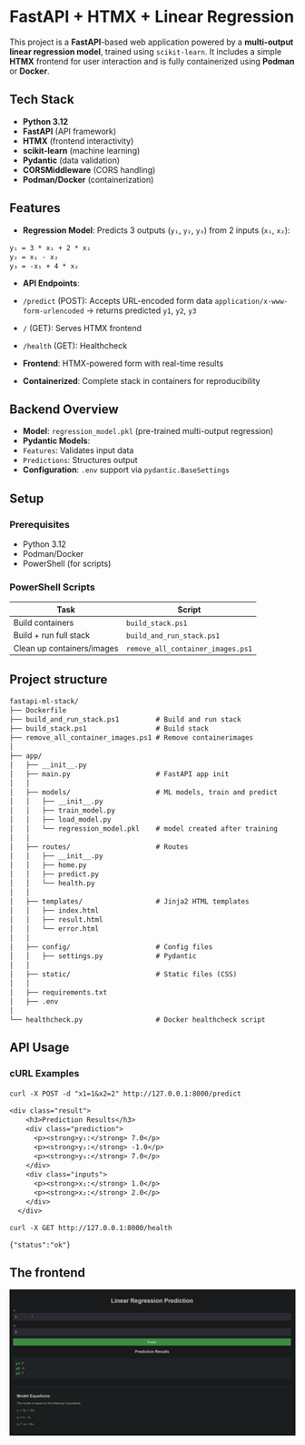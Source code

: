 # FastAPI + HTMX + Linear Regression

This project is a **FastAPI**-based web application powered by a **multi-output linear regression model**, trained using `scikit-learn`. It includes a simple **HTMX** frontend for user interaction and is fully containerized using **Podman** or **Docker**.

## Tech Stack

- **Python 3.12**
- **FastAPI** (API framework)
- **HTMX** (frontend interactivity)
- **scikit-learn** (machine learning)
- **Pydantic** (data validation)
- **CORSMiddleware** (CORS handling)
- **Podman/Docker** (containerization)

## Features

- **Regression Model**: Predicts 3 outputs (`y₁`, `y₂`, `y₃`) from 2 inputs (`x₁`, `x₂`):

```
y₁ = 3 * x₁ + 2 * x₂
y₂ = x₁ - x₂
y₃ = -x₁ + 4 * x₂
```

- **API Endpoints**:
- `/predict` (POST): Accepts URL-encoded form data `application/x-www-form-urlencoded` → returns predicted `y1`, `y2`, `y3`
- `/` (GET): Serves HTMX frontend
- `/health` (GET): Healthcheck

- **Frontend**: HTMX-powered form with real-time results
- **Containerized**: Complete stack in containers for reproducibility

## Backend Overview

- **Model**: `regression_model.pkl` (pre-trained multi-output regression)
- **Pydantic Models**:
- `Features`: Validates input data
- `Predictions`: Structures output
- **Configuration**: `.env` support via `pydantic.BaseSettings`

## Setup

### Prerequisites

- Python 3.12
- Podman/Docker
- PowerShell (for scripts)

### PowerShell Scripts

| Task                               | Script                           |
|------------------------------------|----------------------------------|
| Build containers                   | `build_stack.ps1`                |
| Build + run full stack             | `build_and_run_stack.ps1`        |
| Clean up containers/images         | `remove_all_container_images.ps1`|


## Project structure
```
fastapi-ml-stack/
├── Dockerfile
├── build_and_run_stack.ps1         # Build and run stack
├── build_stack.ps1                 # Build stack
├── remove_all_container_images.ps1 # Remove containerimages
│
├── app/
│   ├── __init__.py
│   ├── main.py                     # FastAPI app init
│   │
│   ├── models/                     # ML models, train and predict
│   │   ├── __init__.py
│   │   ├── train_model.py          
│   │   ├── load_model.py           
│   │   └── regression_model.pkl    # model created after training
│   │
│   ├── routes/                     # Routes
│   │   ├── __init__.py
│   │   ├── home.py
│   │   ├── predict.py
│   │   └── health.py
│   │
│   ├── templates/                  # Jinja2 HTML templates
│   │   ├── index.html
│   │   ├── result.html
│   │   └── error.html
│   │
│   ├── config/                     # Config files
│   │   ├── settings.py             # Pydantic
│   │
│   ├── static/                     # Static files (CSS)
│   │
│   ├── requirements.txt 
│   ├── .env
│
└── healthcheck.py                  # Docker healthcheck script
```

## API Usage

### cURL Examples

```
curl -X POST -d "x1=1&x2=2" http://127.0.0.1:8000/predict
```
```
<div class="result">
    <h3>Prediction Results</h3>
    <div class="prediction">
      <p><strong>y₁:</strong> 7.0</p>
      <p><strong>y₂:</strong> -1.0</p>
      <p><strong>y₃:</strong> 7.0</p>
    </div>
    <div class="inputs">
      <p><strong>x₁:</strong> 1.0</p>
      <p><strong>x₂:</strong> 2.0</p>
    </div>
  </div>
```
```
curl -X GET http://127.0.0.1:8000/health
```
```
{"status":"ok"}
```


## The frontend
![Frontend](/images/fe.png)

